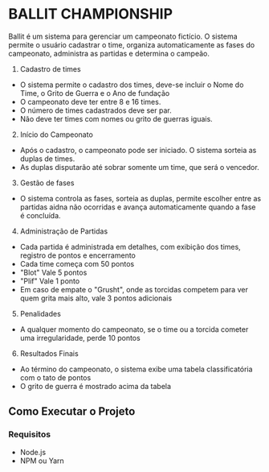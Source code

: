 # BALLIT CHAMPIONSHIP

Ballit é um sistema para gerenciar um campeonato fictício. O sistema permite o usuário cadastrar o time, organiza automaticamente as fases do campeonato, administra as partidas e determina o campeão.

1. Cadastro de times
- O sistema permite o cadastro dos times, deve-se incluir o Nome do Time, o Grito de Guerra e o Ano de fundação
- O campeonato deve ter entre 8 e 16 times.
- O número de times cadastrados deve ser par.
- Não deve ter times com nomes ou grito de guerras iguais.

2. Início do Campeonato
- Após o cadastro, o campeonato pode ser iniciado. O sistema sorteia as duplas de times.
- As duplas disputarão até sobrar somente um time, que será o vencedor.

3. Gestão de fases
- O sistema controla as fases, sorteia as duplas, permite escolher entre as partidas aidna não ocorridas e avança automaticamente quando a fase é concluída.
  
 4. Administração de Partidas
 - Cada partida é administrada em detalhes, com exibição dos times, registro de pontos e encerramento
 - Cada time começa com 50 pontos
 - "Blot" Vale 5 pontos
 - "Plif" Vale 1 ponto
 - Em caso de empate o "Grusht", onde as torcidas competem para ver quem grita mais alto, vale 3 pontos adicionais
  
 5. Penalidades
 - A qualquer momento do campeonato, se o time ou a torcida cometer uma irregularidade, perde 10 pontos

 6. Resultados Finais
 - Ao término do campeonato, o sistema exibe uma tabela classificatória com o tato de pontos
 - O grito de guerra é mostrado acima da tabela
 
    
## Como Executar o Projeto

### Requisitos
- Node.js
- NPM ou Yarn
